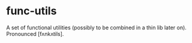 # func-utils
A set of functional utilities (possibly to be combined in a thin lib later on). Pronounced [fʌnkʌtils].
